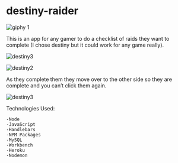 # destiny-raider
![giphy 1](https://user-images.githubusercontent.com/29211238/31149704-cf69433e-a85e-11e7-9960-1faac92e3fbd.gif)


This is an app for any gamer to do a checklist of raids they want to complete (I chose destiny but it could work for any game really).

![destiny3](https://user-images.githubusercontent.com/29211238/31340235-81147734-acd3-11e7-9482-7cf51cdf45ff.gif)


![destiny2](https://user-images.githubusercontent.com/29211238/31340838-731f78c0-acd5-11e7-8fab-b429c1bfaa84.gif)


As they complete them they move over to the other side so they are complete and you can’t click them again.

![destiny3](https://user-images.githubusercontent.com/29211238/31340845-7a26fb98-acd5-11e7-96bc-da895d2bf8b4.gif)

 Technologies Used:

    -Node
    -JavaScript
    -Handlebars
    -NPM Packages
    -MySQL
    -Workbench
    -Heroku
    -Nodemon


    